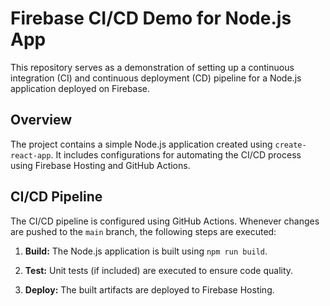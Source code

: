 # Firebase CI/CD Demo for Node.js App

This repository serves as a demonstration of setting up a continuous integration (CI) and continuous deployment (CD) pipeline for a Node.js application deployed on Firebase.

## Overview

The project contains a simple Node.js application created using `create-react-app`. It includes configurations for automating the CI/CD process using Firebase Hosting and GitHub Actions.

## CI/CD Pipeline

The CI/CD pipeline is configured using GitHub Actions. Whenever changes are pushed to the `main` branch, the following steps are executed:

1. **Build:** The Node.js application is built using `npm run build`.

2. **Test:** Unit tests (if included) are executed to ensure code quality.

3. **Deploy:** The built artifacts are deployed to Firebase Hosting.